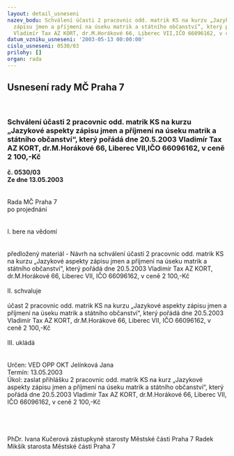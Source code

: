 ```yaml
---
layout: detail_usneseni
nazev_bodu: Schválení účasti 2 pracovnic odd. matrik KS na kurzu „Jazykové aspekty
  zápisu jmen a příjmení na úseku matrik a státního občanství“, který pořádá dne 20.5.2003
  Vladimír Tax AZ KORT, dr.M.Horákové 66, Liberec VII,IČO 66096162, v ceně 2 100,-Kč
datum_vzniku_usneseni: '2003-05-13 00:00:00'
cislo_usneseni: 0530/03
prilohy: []
organ: rada
---
```

<div id="ucUsn_pList" class="usn">
	<span><h2>Usnesení rady MČ Praha 7 </h2>
<br></span><div class="standBody">
<span><h3>Schválení účasti 2 pracovnic odd. matrik KS na kurzu „Jazykové aspekty zápisu jmen a příjmení na úseku matrik a státního občanství“, který pořádá dne 20.5.2003 Vladimír Tax AZ KORT, dr.M.Horákové 66, Liberec VII,IČO 66096162, v ceně 2 100,-Kč</h3></span><div class="center">
		<strong>č. 0530/03</strong><br>
	</div>
<div class="center">
		<strong>Ze dne 13.05.2003</strong><br><br>
	</div>
<br>Rada MČ Praha 7<br>po projednání<br><br><br>I.	bere na vědomí<br><br> <br>předložený materiál - Návrh na schválení účasti 2 pracovnic odd. matrik KS na kurzu „Jazykové aspekty zápisu jmen a příjmení na úseku matrik a státního občanství“, který pořádá dne 20.5.2003 Vladimír Tax AZ KORT, dr.M.Horákové 66, Liberec VII, IČO 66096162, v ceně 2 100,-Kč<br><br>II.	schvaluje <br><br>účast  2 pracovnic odd. matrik KS na kurzu „Jazykové aspekty zápisu jmen a příjmení na úseku matrik a státního občanství“, který pořádá dne 20.5.2003 Vladimír Tax AZ KORT, dr.M.Horákové 66, Liberec VII, IČO 66096162, v ceně 2 100,-Kč<br><br>III.	ukládá <br><br> <br>Určen:	VED OPP OKT Jelínková Jana<br>Termín: 13.05.2003<br>Úkol:	zaslat přihlášku 2 pracovnic odd. matrik KS na kurz „Jazykové aspekty zápisu jmen a příjmení na úseku matrik a státního občanství“, který pořádá dne 20.5.2003 Vladimír Tax AZ KORT, dr.M.Horákové 66, Liberec VII, IČO 66096162, v ceně 2 100,-Kč<br> <br><br> <br>	<br>PhDr. Ivana Kučerová zástupkyně starosty Městské části Praha 7	 Radek Mikšík starosta Městské části Praha 7<br>	<br><br>
</div>
</div>